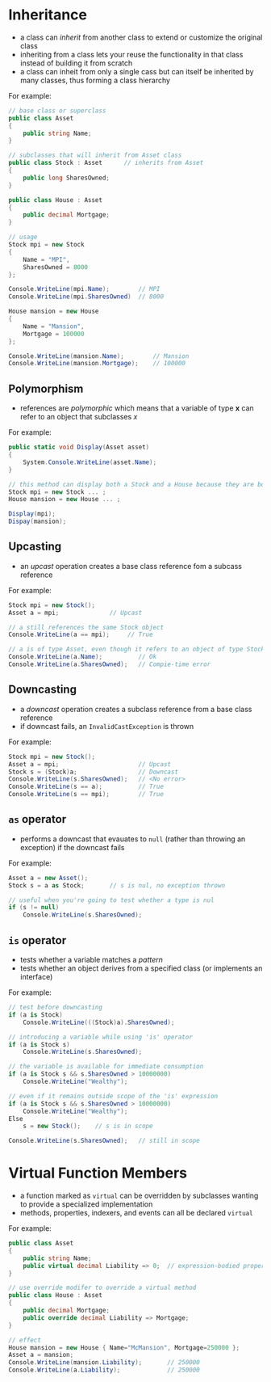 # Inheritance
- a class can _inherit_ from another class to extend or customize the original class
- inheriting from a class lets your reuse the functionality in that class instead of building it from scratch
- a class can inheit from only a single cass but can itself be inherited by many classes, thus forming a class hierarchy

For example:
```C#
// base class or superclass
public class Asset
{
    public string Name;
}

// subclasses that will inherit from Asset class
public class Stock : Asset      // inherits from Asset
{
    public long SharesOwned;
}

public class House : Asset
{
    public decimal Mortgage;
}

// usage
Stock mpi = new Stock
{
    Name = "MPI",
    SharesOwned = 8000
};

Console.WriteLine(mpi.Name);        // MPI
Console.WriteLine(mpi.SharesOwned)  // 8000

House mansion = new House
{
    Name = "Mansion",
    Mortgage = 100000
};

Console.WriteLine(mansion.Name);        // Mansion
Console.WriteLine(mansion.Mortgage);    // 100000
```

## Polymorphism
- references are _polymorphic_ which means that a variable of type **x** can refer to an object that subclasses _x_

For example:
```C#
public static void Display(Asset asset)
{
    System.Console.WriteLine(asset.Name);
}

// this method can display both a Stock and a House because they are both Asset
Stock mpi = new Stock ... ;
House mansion = new House ... ;

Display(mpi);
Dispay(mansion);
```

## Upcasting
- an _upcast_ operation creates a base class reference fom a subcass reference

For example:
```C#
Stock mpi = new Stock();
Asset a = mpi;              // Upcast

// a still references the same Stock object
Console.WriteLine(a == mpi);     // True

// a is of type Asset, even though it refers to an object of type Stock
Console.WriteLine(a.Name);          // Ok
Console.WriteLine(a.SharesOwned);   // Compie-time error
```

## Downcasting
- a _downcast_ operation creates a subclass reference from a base class reference
- if downcast fails, an `InvalidCastException` is thrown

For example:
```C#
Stock mpi = new Stock();
Asset a = mpi;                      // Upcast
Stock s = (Stock)a;                 // Downcast
Console.WriteLine(s.SharesOwned);   // <No error>
Console.WriteLine(s == a);          // True
Console.WriteLine(s == mpi);        // True
```

## `as` operator
- performs a downcast that evauates to `null` (rather than throwing an exception) if the downcast fails

For example:
```C#
Asset a = new Asset();
Stock s = a as Stock;       // s is nul, no exception thrown

// useful when you're going to test whether a type is nul
if (s != null)
    Console.WriteLine(s.SharesOwned);
```

## `is` operator
- tests whether a variable matches a _pattern_
- tests whether an object derives from a specified class (or implements an interface)

For example:
```C#
// test before downcasting
if (a is Stock)
    Console.WriteLine(((Stock)a).SharesOwned);

// introducing a variable while using 'is' operator
if (a is Stock s)
    Console.WriteLine(s.SharesOwned);

// the variable is available for immediate consumption
if (a is Stock s && s.SharesOwned > 10000000)
    Console.WriteLine("Wealthy");

// even if it remains outside scope of the 'is' expression
if (a is Stock s && s.SharesOwned > 10000000)
    Console.WriteLine("Wealthy");
Else
    s = new Stock();    // s is in scope

Console.WriteLine(s.SharesOwned);   // still in scope
```

# Virtual Function Members
- a function marked as `virtual` can be overridden by subclasses wanting to provide a specialized implementation
- methods, properties, indexers, and events can all be declared `virtual`

For example:
```C#
public class Asset
{
    public string Name;
    public virtual decimal Liability => 0;  // expression-bodied property
}

// use override modifer to override a virtual method
public class House : Asset
{
    public decimal Mortgage;
    public override decimal Liability => Mortgage;
}

// effect
House mansion = new House { Name="McMansion", Mortgage=250000 };
Asset a = mansion;
Console.WriteLine(mansion.Liability);       // 250000
Console.WriteLine(a.Liability);             // 250000
```